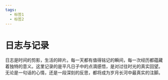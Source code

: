 ```yaml
---
tags:
  - 标签1
  - 标签2
---
```

# 日志与记录

<p class="ripple-bg italic">
日志是时间的剪影，生活的碎片。每一天都有值得铭记的瞬间，每一次经历都蕴藏着独特的意义。这里记录的是平凡日子中的点滴感悟，是对过往时光的真实回望。无论是一句话的心情，还是一段深刻的反思，都将成为岁月长河中最真实的注脚。
</p>

